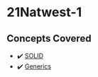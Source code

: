 # 21Natwest-1

## Concepts Covered

* :heavy_check_mark: [SOLID](https://github.com/savannahvaith/21Natwest-1/tree/solid)
* :heavy_check_mark: [Generics](https://github.com/savannahvaith/21Natwest-1/tree/generics)


